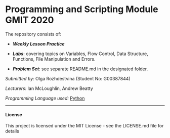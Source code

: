 # Programming and Scripting Module GMIT 2020

The repository consists of:

- ***Weekly Lesson Practice***

- ***Labs***: covering topics on Variables, Flow Control, Data Structure, Functions, File Manipulation and Errors.

- ***Problem Set***: see separate README.md in the designated folder.

*Submitted by:* Olga Rozhdestvina (Student No: G00387844) 

*Lecturers:* Ian McLoughlin, Andrew Beatty 

*Programming Language used:* [Python](https://www.python.org/)


------

#### License

This project is licensed under the MIT License - see the LICENSE.md file for details
